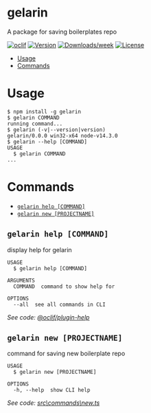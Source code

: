 gelarin
=======

A package for saving boilerplates repo

[![oclif](https://img.shields.io/badge/cli-oclif-brightgreen.svg)](https://oclif.io)
[![Version](https://img.shields.io/npm/v/gelarin.svg)](https://npmjs.org/package/gelarin)
[![Downloads/week](https://img.shields.io/npm/dw/gelarin.svg)](https://npmjs.org/package/gelarin)
[![License](https://img.shields.io/npm/l/gelarin.svg)](https://github.com/RayhanHamada/gelarin/blob/master/package.json)

<!-- toc -->
* [Usage](#usage)
* [Commands](#commands)
<!-- tocstop -->
# Usage
<!-- usage -->
```sh-session
$ npm install -g gelarin
$ gelarin COMMAND
running command...
$ gelarin (-v|--version|version)
gelarin/0.0.0 win32-x64 node-v14.3.0
$ gelarin --help [COMMAND]
USAGE
  $ gelarin COMMAND
...
```
<!-- usagestop -->
# Commands
<!-- commands -->
* [`gelarin help [COMMAND]`](#gelarin-help-command)
* [`gelarin new [PROJECTNAME]`](#gelarin-new-projectname)

## `gelarin help [COMMAND]`

display help for gelarin

```
USAGE
  $ gelarin help [COMMAND]

ARGUMENTS
  COMMAND  command to show help for

OPTIONS
  --all  see all commands in CLI
```

_See code: [@oclif/plugin-help](https://github.com/oclif/plugin-help/blob/v3.1.0/src\commands\help.ts)_

## `gelarin new [PROJECTNAME]`

command for saving new boilerplate repo

```
USAGE
  $ gelarin new [PROJECTNAME]

OPTIONS
  -h, --help  show CLI help
```

_See code: [src\commands\new.ts](https://github.com/RayhanHamada/gelarin/blob/v0.0.0/src\commands\new.ts)_
<!-- commandsstop -->
